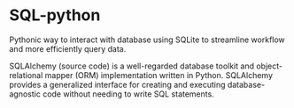 # SQL-python
Pythonic way to interact with database using SQLite to streamline workflow and more efficiently query  data.


SQLAlchemy (source code) is a well-regarded database toolkit and object-relational mapper (ORM) implementation written in Python. SQLAlchemy provides a generalized interface for creating and executing database-agnostic code without needing to write SQL statements.